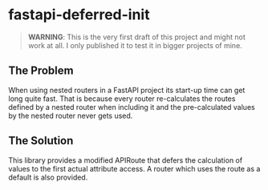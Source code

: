 # fastapi-deferred-init

> **WARNING**: This is the very first draft of this project and might not work at all. I only published it to test it in bigger projects of mine.

## The Problem

When using nested routers in a FastAPI project its start-up time can get long quite fast.
That is because every router re-calculates the routes defined by a nested router when including it and the pre-calculated values by the nested router never gets used.

## The Solution

This library provides a modified APIRoute that defers the calculation of values to the first actual attribute access. A router which uses the route as a default is also provided.
